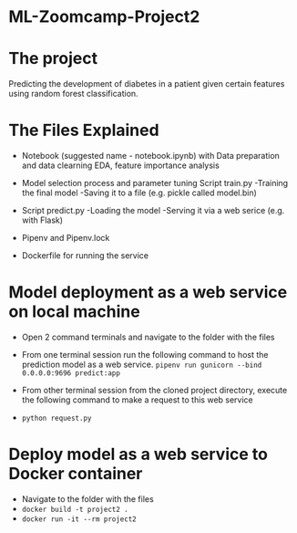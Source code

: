 # ML-Zoomcamp-Project2
# The project
Predicting the development of diabetes in a patient given certain features using random forest classification.

# The Files Explained

* Notebook (suggested name - notebook.ipynb) with
Data preparation and data clearning
EDA, feature importance analysis

* Model selection process and parameter tuning
Script train.py
-Training the final model
-Saving it to a file (e.g. pickle called model.bin)

* Script predict.py 
-Loading the model
-Serving it via a web serice (e.g. with Flask)

* Pipenv and Pipenv.lock

* Dockerfile for running the service

# Model deployment as a web service on local machine

* Open 2 command terminals and navigate to the folder with the files
* From one terminal session run the following command to host the prediction model as a web service.
```pipenv run gunicorn --bind 0.0.0.0:9696 predict:app```

* From other terminal session from the cloned project directory, execute the following command to make a request to this web service
* ```python request.py```

# Deploy model as a web service to Docker container
* Navigate to the folder with the files
* ```docker build -t project2 .```
* ```docker run -it --rm project2```
